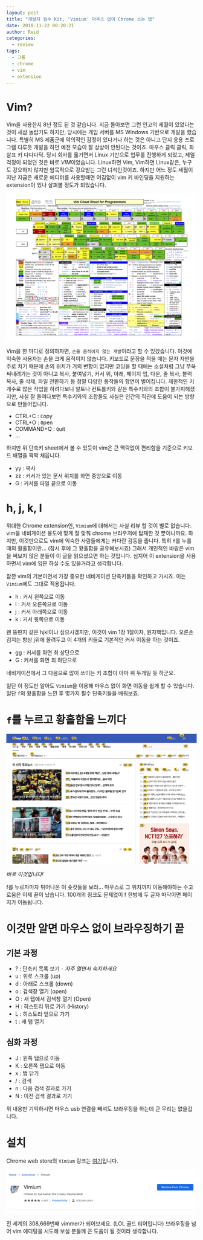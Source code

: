 ```yaml
---
layout: post
title: "개발자 필수 Kit, 'Vimium' 마우스 없이 Chrome 쓰는 법"
date: 2018-11-22 00:20:21
author: Reid
categories:
  - review
tags:
  - 크롬
  - chrome
  - vim
  - extension
---
```

# Vim?
Vim을 사용한지 8년 정도 된 것 같습니다. 지금 돌아보면 그런 인고의 세월이 있었다는 것이 새삼 놀랍기도 하지만, 당시에는 게임 서버를 MS Windows 기반으로 개발을 했습니다. 특별히 MS 제품군에 악의적인 감정이 있다거나 하는 것은 아니고 단지 응용 프로그램 다루듯 개발을 하던 예전 모습이 잘 상상이 안된다는 것이죠. 마우스 클릭 클릭, 화살표 키 다다다닥. 당시 회사를 옮기면서 Linux 기반으로 업무를 진행하게 되었고, 제일 걱정이 되었던 것은 바로 *VIM*이었습니다. Linux하면 Vim, Vim하면 Linux같은, 누구도 강요하지 않지만 암묵적으로 강요받는 그런 녀석인것이죠. 하지만 어느 정도 세월이 지난 지금은 새로운 에디터를 사용할때면 어김없이 vim 키 바인딩을 지원하는 extension이 있나 살펴볼 정도가 되었습니다.

![vim shortcuts](/assets/vim_cheat_sheet_for_programmers_screen.png)

Vim을 한 마디로 정의하자면, `손을 움직이지 않는 개발`이라고 할 수 있겠습니다. 이것에 익숙한 사용자는 손을 크게 움직이지 않습니다. 키보드로 문장을 적을 때는 문자 자판을 주로 치기 때문에 손의 위치가 거의 변함이 없지만 코딩을 할 때에는 소설처럼 그냥 쭈욱 써내려가는 것이 아니고 복사, 붙여넣기, 커서 위, 아래, 페이지 업, 다운, 줄 복사, 블럭 복사, 줄 삭제, 파일 전환하기 등 정말 다양한 동작들의 향연이 벌어집니다. 제한적인 키 개수로 많은 작업을 하려다보니 알트나 컨트롤키와 같은 특수키와의 조합이 불가피해졌지만, 사실 잘 들여다보면 특수키와의 조합들도 사실은 인간의 직관에 도움이 되는 방향으로 만들어집니다.
- CTRL+C : `C`opy
- CTRL+O : `O`pen
- COMMAND+Q : `Q`uit
- ...

하지만 위 단축키 sheet에서 볼 수 있듯이 vim은 큰 맥락없이 편리함을 기준으로 키보드 배열을 꽉꽉 채웁니다.
- yy : 복사
- zz : 커서가 있는 문서 위치를 화면 중앙으로 이동
- G : 커서를 파일 끝으로 이동

# h, j, k, l

위대한 Chrome extension인, `Vimium`에 대해서는 사실 리뷰 할 것이 별로 없습니다. vim을 네비게이션 용도에 맞게 잘 맞춰 chrome 브라우저에 탑재한 것 뿐이니까요. 하지만, 이것만으로도 vim에 익숙한 사람들에게는 커다란 감동을 줍니다. 특히 `f`를 누를 때의 활홀함이란... (잠시 후에 그 황홀함을 공유해보시죠) 그래서 개인적인 바람은 vim을 써보지 않은 분들이 이 글을 읽으셨으면 하는 것입니다. 심지어 이 extension을 사용하면서 vim에 입문 하실 수도 있을거라고 생각합니다.

잠깐 vim의 기본이면서 가장 중요한 네비게이션 단축키들을 확인하고 가시죠. 이는 `Vimium`에도 그대로 적용됩니다.
- h : 커서 왼쪽으로 이동
- l : 커서 오른쪽으로 이동
- j : 커서 아래쪽으로 이동
- k : 커서 윗쪽으로 이동

왠 뚱딴지 같은 hjkl이냐 싶으시겠지만, 이것이 vim 1장 1절이자, 원자핵입니다. 오른손 검지는 항상 j위에 올려두고 이 4개의 키들로 기본적인 커서 이동을 하는 것이죠.
- gg : 커서를 화면 최 상단으로
- G : 커서를 화면 최 하단으로

네비게이션에서 그 다음으로 많이 쓰이는 키 조합이 아마 위 두개일 듯 하군요.

일단 이 정도만 알아도 `Vimium`을 이용해 마우스 없이 화면 이동을 쉽게 할 수 있습니다. 일단 `f`의 황홀함을 느낀 후 몇가지 필수 단축키들을 배워보죠.

# `f`를 누르고 황홀함을 느끼다

![vimium-f](/assets/vimium-f.png)

*바로 이것입니다!*

f를 누르자마자 튀어나온 이 숏컷들을 보라... 마우스로 그 위치까지 이동해야하는 수고로움은 이제 끝이 났습니다. 100개의 링크도 문제없이 f 한벙에 두 글자 따닥이면 페이지가 이동됩니다. 

# 이것만 알면 마우스 없이 브라우징하기 끝
## 기본 과정
- ? : 단축키 목록 보기 - *자주 열면서 숙지하세요*
- u : 위로 스크롤 (up)
- d : 아래로 스크롤 (down)
- o : 검색창 열기 (open)
- O : 새 탭에서 검색창 열기 (Open)
- H : 히스토리 뒤로 가기 (History)
- L : 히스토리 앞으로 가기
- t : 새 탭 열기

## 심화 과정
- J : 왼쪽 탭으로 이동
- K : 오른쪽 탭으로 이동
- x : 탭 닫기
- / : 검색
- n : 다음 검색 결과로 가기
- N : 이전 검색 결과로 가기

위 내용만 기억하시면 마우스 usb 연결을 빼셔도 브라우징을 하는데 큰 무리는 없을겁니다.

# 설치
Chrome web store의 `Vimium` 링크는 [여기](https://chrome.google.com/webstore/detail/vimium/dbepggeogbaibhgnhhndojpepiihcmeb)입니다.

![vimium-chromewebsstore](/assets/vimium-chromewebstore.png)

전 세계의 308,669번째 vimmer가 되어보세요. (LOL 골드 티어입니다) 브라우징을 넘어 vim 에디팅을 시도해 보실 분들께 큰 도움이 될 것이라 생각합니다.

